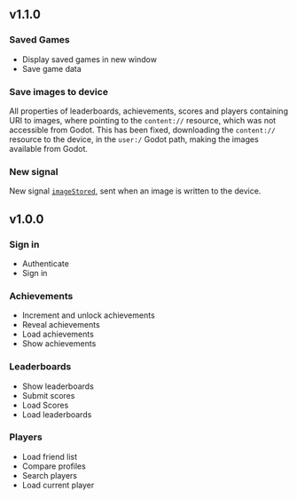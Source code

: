 ## v1.1.0

### Saved Games
- Display saved games in new window
- Save game data

### Save images to device
All properties of leaderboards, achievements, scores and players containing URI to images, where pointing to the `content://` resource, which was not accessible from Godot. This has been fixed, downloading the `content://` resource to the device, in the `user:/` Godot path, making the images available from Godot.

### New signal
New signal [`imageStored`](plugin/src/main/java/com/jacobibanez/plugin/android/godotplaygameservices/signals/Signals.kt), sent when an image is written to the device.

## v1.0.0

### Sign in
- Authenticate
- Sign in

### Achievements
- Increment and unlock achievements
- Reveal achievements
- Load achievements
- Show achievements

### Leaderboards
-  Show leaderboards
- Submit scores
- Load Scores
- Load leaderboards

### Players
- Load friend list
- Compare profiles
- Search players
- Load current player
